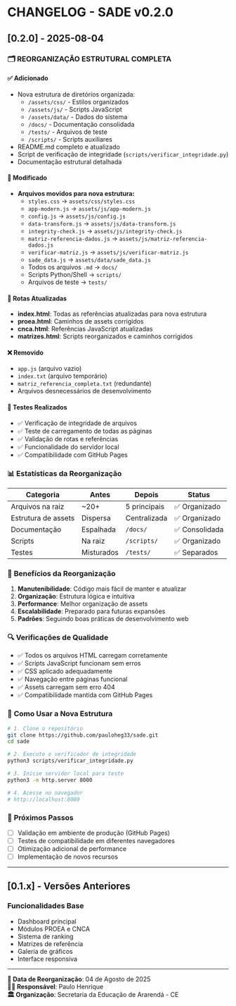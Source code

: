 # CHANGELOG - SADE v0.2.0

## [0.2.0] - 2025-08-04

### 🗂️ REORGANIZAÇÃO ESTRUTURAL COMPLETA

#### ✅ **Adicionado**
- Nova estrutura de diretórios organizada:
  - `/assets/css/` - Estilos organizados
  - `/assets/js/` - Scripts JavaScript
  - `/assets/data/` - Dados do sistema
  - `/docs/` - Documentação consolidada
  - `/tests/` - Arquivos de teste
  - `/scripts/` - Scripts auxiliares
- README.md completo e atualizado
- Script de verificação de integridade (`scripts/verificar_integridade.py`)
- Documentação estrutural detalhada

#### 🔄 **Modificado**
- **Arquivos movidos para nova estrutura:**
  - `styles.css` → `assets/css/styles.css`
  - `app-modern.js` → `assets/js/app-modern.js`
  - `config.js` → `assets/js/config.js`
  - `data-transform.js` → `assets/js/data-transform.js`
  - `integrity-check.js` → `assets/js/integrity-check.js`
  - `matriz-referencia-dados.js` → `assets/js/matriz-referencia-dados.js`
  - `verificar-matriz.js` → `assets/js/verificar-matriz.js`
  - `sade_data.js` → `assets/data/sade_data.js`
  - Todos os arquivos `.md` → `docs/`
  - Scripts Python/Shell → `scripts/`
  - Arquivos de teste → `tests/`

#### 🔧 **Rotas Atualizadas**
- **index.html**: Todas as referências atualizadas para nova estrutura
- **proea.html**: Caminhos de assets corrigidos
- **cnca.html**: Referências JavaScript atualizadas
- **matrizes.html**: Scripts reorganizados e caminhos corrigidos

#### ❌ **Removido**
- `app.js` (arquivo vazio)
- `index.txt` (arquivo temporário)
- `matriz_referencia_completa.txt` (redundante)
- Arquivos desnecessários de desenvolvimento

#### 🧪 **Testes Realizados**
- ✅ Verificação de integridade de arquivos
- ✅ Teste de carregamento de todas as páginas
- ✅ Validação de rotas e referências
- ✅ Funcionalidade do servidor local
- ✅ Compatibilidade com GitHub Pages

### 📊 **Estatísticas da Reorganização**

| Categoria | Antes | Depois | Status |
|-----------|-------|--------|--------|
| Arquivos na raiz | ~20+ | 5 principais | ✅ Organizado |
| Estrutura de assets | Dispersa | Centralizada | ✅ Organizado |
| Documentação | Espalhada | `/docs/` | ✅ Consolidada |
| Scripts | Na raiz | `/scripts/` | ✅ Organizado |
| Testes | Misturados | `/tests/` | ✅ Separados |

### 🎯 **Benefícios da Reorganização**

1. **Manutenibilidade**: Código mais fácil de manter e atualizar
2. **Organização**: Estrutura lógica e intuitiva
3. **Performance**: Melhor organização de assets
4. **Escalabilidade**: Preparado para futuras expansões
5. **Padrões**: Seguindo boas práticas de desenvolvimento web

### 🔍 **Verificações de Qualidade**

- ✅ Todos os arquivos HTML carregam corretamente
- ✅ Scripts JavaScript funcionam sem erros
- ✅ CSS aplicado adequadamente
- ✅ Navegação entre páginas funcional
- ✅ Assets carregam sem erro 404
- ✅ Compatibilidade mantida com GitHub Pages

### 🚀 **Como Usar a Nova Estrutura**

```bash
# 1. Clone o repositório
git clone https://github.com/pauloheg33/sade.git
cd sade

# 2. Execute o verificador de integridade
python3 scripts/verificar_integridade.py

# 3. Inicie servidor local para teste
python3 -m http.server 8000

# 4. Acesse no navegador
# http://localhost:8000
```

### 📝 **Próximos Passos**

- [ ] Validação em ambiente de produção (GitHub Pages)
- [ ] Testes de compatibilidade em diferentes navegadores
- [ ] Otimização adicional de performance
- [ ] Implementação de novos recursos

---

## [0.1.x] - Versões Anteriores

### Funcionalidades Base
- Dashboard principal
- Módulos PROEA e CNCA
- Sistema de ranking
- Matrizes de referência
- Galeria de gráficos
- Interface responsiva

---

**📅 Data de Reorganização**: 04 de Agosto de 2025  
**👨‍💻 Responsável**: Paulo Henrique  
**🏛️ Organização**: Secretaria da Educação de Ararendá - CE
